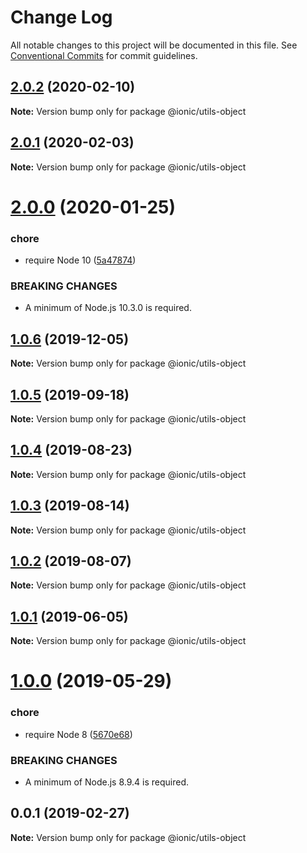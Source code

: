 # Change Log

All notable changes to this project will be documented in this file.
See [Conventional Commits](https://conventionalcommits.org) for commit guidelines.

## [2.0.2](https://github.com/ionic-team/ionic-cli/compare/@ionic/utils-object@2.0.1...@ionic/utils-object@2.0.2) (2020-02-10)

**Note:** Version bump only for package @ionic/utils-object





## [2.0.1](https://github.com/ionic-team/ionic-cli/compare/@ionic/utils-object@2.0.0...@ionic/utils-object@2.0.1) (2020-02-03)

**Note:** Version bump only for package @ionic/utils-object





# [2.0.0](https://github.com/ionic-team/ionic-cli/compare/@ionic/utils-object@1.0.6...@ionic/utils-object@2.0.0) (2020-01-25)


### chore

* require Node 10 ([5a47874](https://github.com/ionic-team/ionic-cli/commit/5a478746c074207b6dc96aa8771f04a606deb1ef))


### BREAKING CHANGES

* A minimum of Node.js 10.3.0 is required.





## [1.0.6](https://github.com/ionic-team/ionic-cli/compare/@ionic/utils-object@1.0.5...@ionic/utils-object@1.0.6) (2019-12-05)

**Note:** Version bump only for package @ionic/utils-object





## [1.0.5](https://github.com/ionic-team/ionic-cli/compare/@ionic/utils-object@1.0.4...@ionic/utils-object@1.0.5) (2019-09-18)

**Note:** Version bump only for package @ionic/utils-object





## [1.0.4](https://github.com/ionic-team/ionic-cli/compare/@ionic/utils-object@1.0.3...@ionic/utils-object@1.0.4) (2019-08-23)

**Note:** Version bump only for package @ionic/utils-object





## [1.0.3](https://github.com/ionic-team/ionic-cli/compare/@ionic/utils-object@1.0.2...@ionic/utils-object@1.0.3) (2019-08-14)

**Note:** Version bump only for package @ionic/utils-object





## [1.0.2](https://github.com/ionic-team/ionic-cli/compare/@ionic/utils-object@1.0.1...@ionic/utils-object@1.0.2) (2019-08-07)

**Note:** Version bump only for package @ionic/utils-object





## [1.0.1](https://github.com/ionic-team/ionic-cli/compare/@ionic/utils-object@1.0.0...@ionic/utils-object@1.0.1) (2019-06-05)

**Note:** Version bump only for package @ionic/utils-object





# [1.0.0](https://github.com/ionic-team/ionic-cli/compare/@ionic/utils-object@0.0.1...@ionic/utils-object@1.0.0) (2019-05-29)


### chore

* require Node 8 ([5670e68](https://github.com/ionic-team/ionic-cli/commit/5670e68))


### BREAKING CHANGES

* A minimum of Node.js 8.9.4 is required.





<a name="0.0.1"></a>
## 0.0.1 (2019-02-27)




**Note:** Version bump only for package @ionic/utils-object
